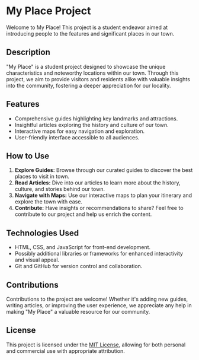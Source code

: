 # My Place Project

Welcome to My Place! This project is a student endeavor aimed at introducing people to the features and significant places in our town.

## Description

"My Place" is a student project designed to showcase the unique characteristics and noteworthy locations within our town. Through this project, we aim to provide visitors and residents alike with valuable insights into the community, fostering a deeper appreciation for our locality.

## Features

- Comprehensive guides highlighting key landmarks and attractions.
- Insightful articles exploring the history and culture of our town.
- Interactive maps for easy navigation and exploration.
- User-friendly interface accessible to all audiences.

## How to Use

1. **Explore Guides:** Browse through our curated guides to discover the best places to visit in town.
2. **Read Articles:** Dive into our articles to learn more about the history, culture, and stories behind our town.
3. **Navigate with Maps:** Use our interactive maps to plan your itinerary and explore the town with ease.
4. **Contribute:** Have insights or recommendations to share? Feel free to contribute to our project and help us enrich the content.

## Technologies Used

- HTML, CSS, and JavaScript for front-end development.
- Possibly additional libraries or frameworks for enhanced interactivity and visual appeal.
- Git and GitHub for version control and collaboration.

## Contributions

Contributions to the project are welcome! Whether it's adding new guides, writing articles, or improving the user experience, we appreciate any help in making "My Place" a valuable resource for our community.

## License

This project is licensed under the [MIT License](https://opensource.org/licenses/MIT), allowing for both personal and commercial use with appropriate attribution.

